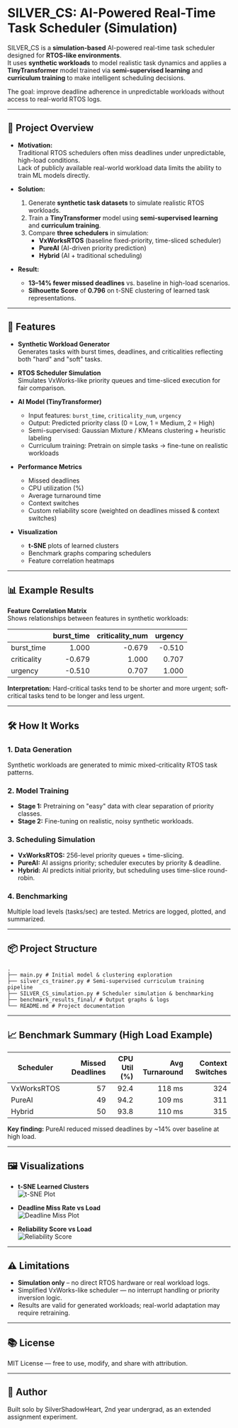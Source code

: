 # SILVER_CS: AI-Powered Real-Time Task Scheduler (Simulation)

SILVER_CS is a **simulation-based** AI-powered real-time task scheduler designed for **RTOS-like environments**.  
It uses **synthetic workloads** to model realistic task dynamics and applies a **TinyTransformer** model trained via **semi-supervised learning** and **curriculum training** to make intelligent scheduling decisions.

The goal: improve deadline adherence in unpredictable workloads without access to real-world RTOS logs.

---

## 📜 Project Overview

- **Motivation:**  
  Traditional RTOS schedulers often miss deadlines under unpredictable, high-load conditions.  
  Lack of publicly available real-world workload data limits the ability to train ML models directly.

- **Solution:**  
  1. Generate **synthetic task datasets** to simulate realistic RTOS workloads.  
  2. Train a **TinyTransformer** model using **semi-supervised learning** and **curriculum training**.  
  3. Compare **three schedulers** in simulation:  
     - **VxWorksRTOS** (baseline fixed-priority, time-sliced scheduler)  
     - **PureAI** (AI-driven priority prediction)  
     - **Hybrid** (AI + traditional scheduling)  

- **Result:**  
  - **13–14% fewer missed deadlines** vs. baseline in high-load scenarios.  
  - **Silhouette Score** of **0.796** on t-SNE clustering of learned task representations.

---

## 🚀 Features

- **Synthetic Workload Generator**  
  Generates tasks with burst times, deadlines, and criticalities reflecting both "hard" and "soft" tasks.

- **RTOS Scheduler Simulation**  
  Simulates VxWorks-like priority queues and time-sliced execution for fair comparison.

- **AI Model (TinyTransformer)**  
  - Input features: `burst_time`, `criticality_num`, `urgency`  
  - Output: Predicted priority class (0 = Low, 1 = Medium, 2 = High)  
  - Semi-supervised: Gaussian Mixture / KMeans clustering + heuristic labeling  
  - Curriculum training: Pretrain on simple tasks → fine-tune on realistic workloads

- **Performance Metrics**  
  - Missed deadlines  
  - CPU utilization (%)  
  - Average turnaround time  
  - Context switches  
  - Custom reliability score (weighted on deadlines missed & context switches)

- **Visualization**  
  - **t-SNE** plots of learned clusters  
  - Benchmark graphs comparing schedulers  
  - Feature correlation heatmaps

---

## 📊 Example Results

**Feature Correlation Matrix**  
Shows relationships between features in synthetic workloads:

|               | burst_time | criticality_num | urgency |
|---------------|-----------:|----------------:|--------:|
| burst_time    | 1.000      | -0.679           | -0.510  |
| criticality   | -0.679     | 1.000            | 0.707   |
| urgency       | -0.510     | 0.707            | 1.000   |

**Interpretation:** Hard-critical tasks tend to be shorter and more urgent; soft-critical tasks tend to be longer and less urgent.

---

## 🛠️ How It Works

### 1. Data Generation
Synthetic workloads are generated to mimic mixed-criticality RTOS task patterns.

### 2. Model Training
- **Stage 1:** Pretraining on "easy" data with clear separation of priority classes.  
- **Stage 2:** Fine-tuning on realistic, noisy synthetic workloads.

### 3. Scheduling Simulation
- **VxWorksRTOS:** 256-level priority queues + time-slicing.  
- **PureAI:** AI assigns priority; scheduler executes by priority & deadline.  
- **Hybrid:** AI predicts initial priority, but scheduling uses time-slice round-robin.

### 4. Benchmarking
Multiple load levels (tasks/sec) are tested. Metrics are logged, plotted, and summarized.

---

## 📦 Project Structure
```
.
├── main.py # Initial model & clustering exploration
├── silver_cs_trainer.py # Semi-supervised curriculum training pipeline
├── SILVER_CS_simulation.py # Scheduler simulation & benchmarking
├── benchmark_results_final/ # Output graphs & logs
└── README.md # Project documentation

```

---

## 📈 Benchmark Summary (High Load Example)

| Scheduler    | Missed Deadlines | CPU Util (%) | Avg Turnaround | Context Switches |
|--------------|----------------:|-------------:|---------------:|-----------------:|
| VxWorksRTOS  |  57              | 92.4         | 118 ms         | 324              |
| PureAI       |  49              | 94.2         | 109 ms         | 311              |
| Hybrid       |  50              | 93.8         | 110 ms         | 315              |

**Key finding:** PureAI reduced missed deadlines by ~14% over baseline at high load.

---

## 🖼️ Visualizations

- **t-SNE Learned Clusters**  
  ![t-SNE Plot](benchmark_results_final/tsne_features.png)  

- **Deadline Miss Rate vs Load**  
  ![Deadline Miss Plot](benchmark_results_final/benchmark_deadlines_missed.png)  

- **Reliability Score vs Load**  
  ![Reliability Score](benchmark_results_final/benchmark_reliability_score.png)  

---

## ⚠️ Limitations

- **Simulation only** – no direct RTOS hardware or real workload logs.  
- Simplified VxWorks-like scheduler — no interrupt handling or priority inversion logic.  
- Results are valid for generated workloads; real-world adaptation may require retraining.

---

## 📚 License
MIT License — free to use, modify, and share with attribution.

---

## 🙋 Author
Built solo by SilverShadowHeart, 2nd year undergrad, as an extended assignment experiment. 
